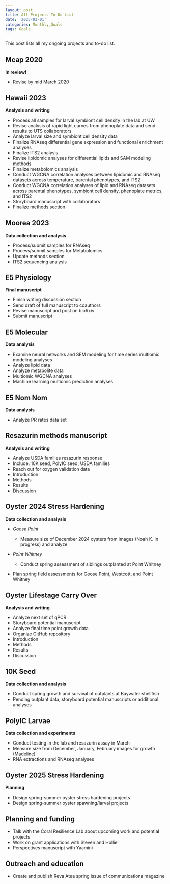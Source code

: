 ```yaml
---
layout: post
title: All Projects To Do List
date: '2025-03-01'
categories: Monthly_Goals
tags: Goals
---
```


This post lists all my ongoing projects and to-do list.  
  
## Mcap 2020   
**In review!**   

- Revise by mid March 2020 

## Hawaii 2023   
**Analysis and writing**   

- Process all samples for larval symbiont cell density in the lab at UW 
- Revise analysis of rapid light curves from phenoplate data and send results to UTS collaborators 
- Analyze larval size and symbiont cell density data 
- Finalize RNAseq differential gene expression and functional enrichment analyses 
- Finalize ITS2 analysis
- Revise lipidomic analyses for differential lipids and SAM modeling methods 
- Finalize metabolomics analysis 
- Conduct WGCNA correlation analyses between lipidomic and RNAseq datasets across temperature, parental phenotypes, and ITS2 
- Conduct WGCNA correlation analyses of lipid and RNAseq datasets across parental phenotypes, symbiont cell density, phenoplate metrics, and ITS2 
- Storyboard manuscript with collaborators 
- Finalize methods section 

## Moorea 2023   
**Data collection and analysis**   

- Process/submit samples for RNAseq
- Process/submit samples for Metabolomics
- Update methods section 
- ITS2 sequencing analysis

## E5 Physiology     
**Final manuscript**   

- Finish writing discussion section 
- Send draft of full manuscript to coauthors 
- Revise manuscript and post on bioRxiv 
- Submit manuscript

## E5 Molecular   
**Data analysis** 

- Examine neural networks and SEM modeling for time series multiomic modeling analyses 
- Analyze lipid data 
- Analyze metabolite data 
- Multiomic WGCNA analyses 
- Machine learning multiomic prediction analyses

## E5 Nom Nom   
**Data analysis** 

- Analyze PR rates data set 

## Resazurin methods manuscript   
**Analysis and writing** 

- Analyze USDA families resazurin response 
- Include: 10K seed, PolyIC seed, USDA families 
- Reach out for oxygen validation data 
- Introduction
- Methods
- Results
- Discussion

## Oyster 2024 Stress Hardening   
**Data collection and analysis** 

- *Goose Point*
	- Measure size of December 2024 oysters from images (Noah K. in progress) and analyze
  
- *Point Whitney* 
	- Conduct spring assessment of siblings outplanted at Point Whitney 

- Plan spring field assessments for Goose Point, Westcott, and Point Whitney 

## Oyster Lifestage Carry Over 
**Analysis and writing** 

- Analyze next set of qPCR 
- Storyboard potential manuscript 
- Analyze final time point growth data 
- Organize GitHub repository 
- Introduction 
- Methods 
- Results 
- Discussion 

## 10K Seed    
**Data collection and analysis**   

- Conduct spring growth and survival of outplants at Baywater shellfish 
- Pending outplant data, storyboard potential manuscripts or additional analyses 

## PolyIC Larvae   
**Data collection and experiments**   

- Conduct testing in the lab and resazurin assay in March
- Measure size from December, January, February images for growth (Madeline)
- RNA extractions and RNAseq analyses

## Oyster 2025 Stress Hardening   
**Planning**   

- Design spring-summer oyster stress hardening projects  
- Design spring-summer oyster spawning/larval projects 

## Planning and funding    

- Talk with the Coral Resilience Lab about upcoming work and potential projects 
- Work on grant applications with Steven and Hollie 
- Perspectives manuscript with Yaamini

## Outreach and education   

- Create and publish Reva Atea spring issue of communications magazine 